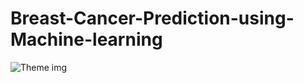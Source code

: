 # Breast-Cancer-Prediction-using-Machine-learning
![Theme img](https://user-images.githubusercontent.com/52012982/122817815-09045a00-d2f6-11eb-819b-e7ba080f2600.png) 
